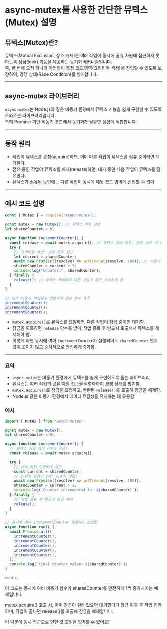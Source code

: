 # async-mutex를 사용한 간단한 뮤텍스(Mutex) 설명

## 뮤텍스(Mutex)란?

뮤텍스(Mutual Exclusion, 상호 배제)는 여러 작업이 동시에 공유 자원에 접근하지 못하도록 잠금(lock) 기능을 제공하는 동기화 메커니즘입니다.  
즉, 한 번에 오직 하나의 작업만이 특정 코드 영역(크리티컬 섹션)에 진입할 수 있도록 보장하여, 경쟁 상태(Race Condition)를 방지합니다.

---

## async-mutex 라이브러리

`async-mutex`는 Node.js와 같은 비동기 환경에서 뮤텍스 기능을 쉽게 구현할 수 있도록 도와주는 라이브러리입니다.  
특히 Promise 기반 비동기 코드에서 동기화가 필요한 상황에 적합합니다.

---

## 동작 원리

- 작업이 뮤텍스를 요청(acquire)하면, 이미 다른 작업이 뮤텍스를 점유 중이라면 대기한다.
- 점유 중인 작업이 뮤텍스를 해제(release)하면, 대기 중인 다음 작업이 뮤텍스를 점유한다.
- 뮤텍스가 점유된 동안에는 다른 작업이 동시에 해당 코드 영역에 진입할 수 없다.

---

## 예시 코드 설명

```javascript
const { Mutex } = require("async-mutex");

const mutex = new Mutex(); // 뮤텍스 객체 생성
let sharedCounter = 0;

async function incrementCounter() {
  const release = await mutex.acquire(); // 뮤텍스 잠금 요청, 점유 성공 시 release 함수 반환
  try {
    // 크리티컬 섹션: 공유 변수 접근
    let current = sharedCounter;
    await new Promise((resolve) => setTimeout(resolve, 100)); // 비동기 작업 시뮬레이션
    sharedCounter = current + 1;
    console.log("Counter:", sharedCounter);
  } finally {
    release(); // 뮤텍스 해제하여 다른 작업이 접근 가능하게 함
  }
}

// 여러 비동기 작업에서 안전하게 공유 변수 증가
incrementCounter();
incrementCounter();
incrementCounter();
```

- `mutex.acquire()`로 뮤텍스를 요청하면, 다른 작업이 잠금 중이면 대기함.
- 잠금을 획득하면 `release` 함수를 받아, 작업 종료 후 반드시 호출해서 뮤텍스를 해제해야 함.
- 이렇게 하면 동시에 여러 `incrementCounter`가 실행되어도 `sharedCounter` 변수 값이 꼬이지 않고 순차적으로 안전하게 증가함.

---

### 요약

- `async-mutex`는 비동기 환경에서 뮤텍스를 쉽게 구현하도록 돕는 라이브러리.
- 뮤텍스는 여러 작업의 공유 자원 접근을 직렬화하여 경쟁 상태를 방지함.
- `mutex.acquire()`로 잠금을 요청하고, 반환된 `release()`를 호출해 잠금을 해제함.
- Node.js 같은 비동기 환경에서 데이터 무결성을 유지하는 데 유용함.

### 예시

```javascript
import { Mutex } from "async-mutex";

const mutex = new Mutex();
let sharedCounter = 0;

async function incrementCounter() {
  // 뮤텍스 잠금 요청 (대기 가능)
  const release = await mutex.acquire();

  try {
    // 공유 자원 안전하게 접근
    const current = sharedCounter;
    // 인위적 딜레이 (예: 비동기 작업)
    await new Promise((resolve) => setTimeout(resolve, 100));
    sharedCounter = current + 1;
    console.log(`Counter incremented to: ${sharedCounter}`);
  } finally {
    // 작업 종료 후 반드시 잠금 해제
    release();
  }
}

// 동시에 여러 incrementCounter 호출해도 안전함
async function run() {
  await Promise.all([
    incrementCounter(),
    incrementCounter(),
    incrementCounter(),
    incrementCounter(),
    incrementCounter(),
  ]);
  console.log(`Final counter value: ${sharedCounter}`);
}

run();
```

이 코드는 동시에 여러 비동기 함수가 sharedCounter를 안전하게 1씩 증가시키는 예제입니다.

mutex.acquire() 호출 시, 이미 잠금이 걸려 있으면 대기했다가 잠금 획득 후 작업 진행하며, 작업이 끝나면 release()를 호출해 잠금을 해제합니다.

이 덕분에 동시 접근으로 인한 값 꼬임을 방지할 수 있어요!
